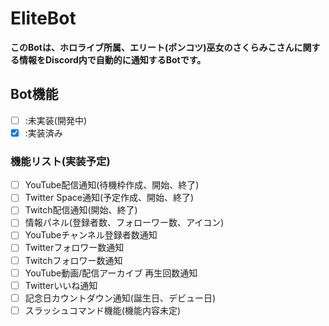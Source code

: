 # EliteBot
**このBotは、ホロライブ所属、エリート(ポンコツ)巫女のさくらみこさんに関する情報をDiscord内で自動的に通知するBotです。**

## Bot機能
- [ ] :未実装(開発中)
- [x] :実装済み

### 機能リスト(実装予定)
- [ ] YouTube配信通知(待機枠作成、開始、終了)
- [ ] Twitter Space通知(予定作成、開始、終了)
- [ ] Twitch配信通知(開始、終了)
- [ ] 情報パネル(登録者数、フォローワー数、アイコン)
- [ ] YouTubeチャンネル登録者数通知
- [ ] Twitterフォロワー数通知
- [ ] Twitchフォロワー数通知
- [ ] YouTube動画/配信アーカイブ 再生回数通知
- [ ] Twitterいいね通知
- [ ] 記念日カウントダウン通知(誕生日、デビュー日)
- [ ] スラッシュコマンド機能(機能内容未定)
